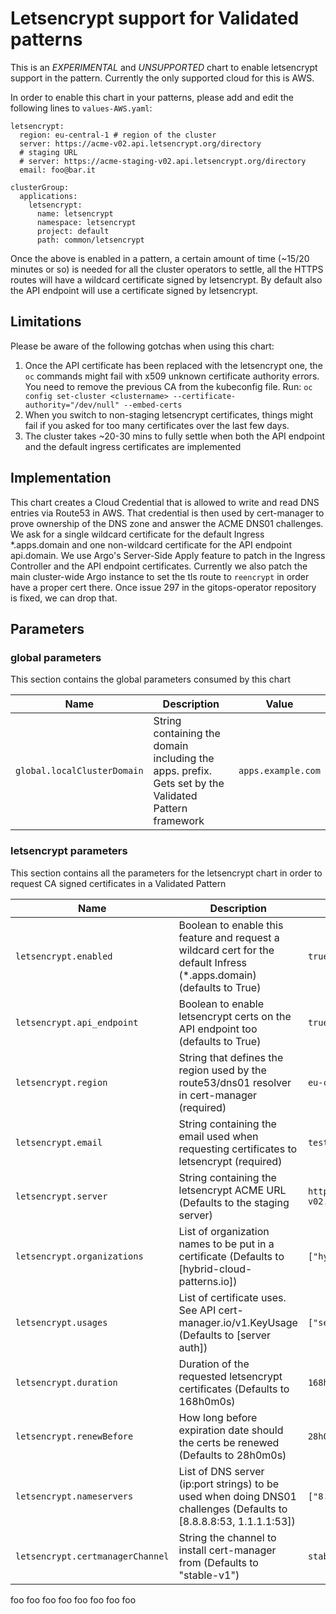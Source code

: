# Letsencrypt support for Validated patterns

This is an *EXPERIMENTAL* and *UNSUPPORTED* chart to enable letsencrypt support in the pattern.
Currently the only supported cloud for this is AWS.

In order to enable this chart in your patterns, please add and edit the following lines to `values-AWS.yaml`:

    letsencrypt:
      region: eu-central-1 # region of the cluster
      server: https://acme-v02.api.letsencrypt.org/directory
      # staging URL
      # server: https://acme-staging-v02.api.letsencrypt.org/directory
      email: foo@bar.it

    clusterGroup:
      applications:
        letsencrypt:
          name: letsencrypt
          namespace: letsencrypt
          project: default
          path: common/letsencrypt

Once the above is enabled in a pattern, a certain amount of time (~15/20 minutes or so) is needed for all the cluster operators to settle, all the HTTPS routes will have a wildcard certificate signed by letsencrypt. By default also the API endpoint will use a certificate signed by letsencrypt.

## Limitations

Please be aware of the following gotchas when using this chart:

1. Once the API certificate has been replaced with the letsencrypt one, the `oc` commands might fail with x509 unknown certificate authority errors.
   You need to remove the previous CA from the kubeconfig file. Run: `oc config set-cluster <clustername> --certificate-authority="/dev/null" --embed-certs`
2. When you switch to non-staging letsencrypt certificates, things might fail if you asked for too many certificates over the last few days.
3. The cluster takes ~20-30 mins to fully settle when both the API endpoint and the default ingress certificates are implemented

## Implementation

This chart creates a Cloud Credential that is allowed to write and read DNS entries via Route53 in AWS. That credential is then used by cert-manager to prove ownership of the DNS zone and answer the ACME DNS01 challenges.
We ask for a single wildcard certificate for the default Ingress *.apps.domain and one non-wildcard certificate for the API endpoint api.domain.
We use Argo's Server-Side Apply feature to patch in the Ingress Controller and the API endpoint certificates.
Currently we also patch the main cluster-wide Argo instance to set the tls route to `reencrypt` in order have a proper cert there. Once issue 297 in the gitops-operator repository is fixed, we can drop that.

## Parameters

### global parameters

This section contains the global parameters consumed by this chart

| Name                        | Description                                                                                          | Value              |
| --------------------------- | ---------------------------------------------------------------------------------------------------- | ------------------ |
| `global.localClusterDomain` | String containing the domain including the apps. prefix. Gets set by the Validated Pattern framework | `apps.example.com` |

### letsencrypt parameters

This section contains all the parameters for the letsencrypt
chart in order to request CA signed certificates in a Validated Pattern

| Name                             | Description                                                                                                           | Value                                                    |
| -------------------------------- | --------------------------------------------------------------------------------------------------------------------- | -------------------------------------------------------- |
| `letsencrypt.enabled`            | Boolean to enable this feature and request a wildcard cert for the default Infress (*.apps.domain) (defaults to True) | `true`                                                   |
| `letsencrypt.api_endpoint`       | Boolean to enable letsencrypt certs on the API endpoint too (defaults to True)                                        | `true`                                                   |
| `letsencrypt.region`             | String that defines the region used by the route53/dns01 resolver in cert-manager (required)                          | `eu-central-1`                                           |
| `letsencrypt.email`              | String containing the email used when requesting certificates to letsencrypt (required)                               | `test@example.com`                                       |
| `letsencrypt.server`             | String containing the letsencrypt ACME URL (Defaults to the staging server)                                           | `https://acme-staging-v02.api.letsencrypt.org/directory` |
| `letsencrypt.organizations`      | List of organization names to be put in a certificate (Defaults to [hybrid-cloud-patterns.io])                        | `["hybrid-cloud-patterns.io"]`                           |
| `letsencrypt.usages`             | List of certificate uses. See API cert-manager.io/v1.KeyUsage (Defaults to [server auth])                             | `["server auth"]`                                        |
| `letsencrypt.duration`           | Duration of the requested letsencrypt certificates (Defaults to 168h0m0s)                                             | `168h0m0s`                                               |
| `letsencrypt.renewBefore`        | How long before expiration date should the certs be renewed (Defaults to 28h0m0s)                                     | `28h0m0s`                                                |
| `letsencrypt.nameservers`        | List of DNS server (ip:port strings) to be used when doing DNS01 challenges (Defaults to [8.8.8.8:53, 1.1.1.1:53])    | `["8.8.8.8:53","1.1.1.1:53"]`                            |
| `letsencrypt.certmanagerChannel` | String the channel to install cert-manager from (Defaults to "stable-v1")                                             | `stable-v1`                                              |
foo
foo
foo
foo
foo
foo
foo
foo
